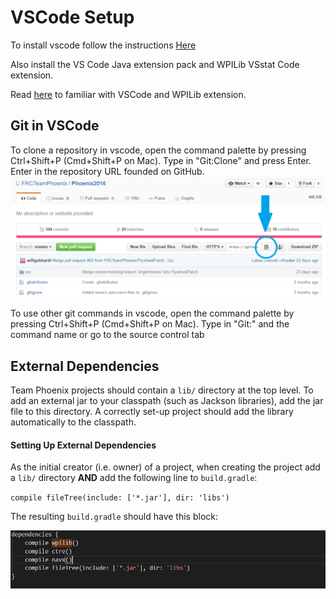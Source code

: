 # VSCode Setup

To install vscode follow the instructions [Here](https://wpilib.screenstepslive.com/s/currentCS/m/79833/l/932382-installing-vs-code )

Also install the VS Code Java extension pack and WPILib VSstat Code extension.

Read [here](https://wpilib.screenstepslive.com/s/currentCS/m/79833/l/941601-vs-code-basics-and-wpilib-in-vs-code) to familiar with VSCode and WPILib extension.


## Git in VSCode

To clone a repository in vscode, open the command palette by pressing Ctrl+Shift+P (Cmd+Shift+P on Mac). Type in "Git:Clone" and press Enter. Enter in the repository URL founded on GitHub.
![Screenshot of Copy to Clipboard Button](https://raw.githubusercontent.com/FRCTeamPhoenix/Documentation/master/images/copy-to-clipboard.PNG)

To use other git commands in vscode, open the command palette by pressing Ctrl+Shift+P (Cmd+Shift+P on Mac). Type in "Git:" and the command name or go to the source control tab

## External Dependencies

Team Phoenix projects should contain a `lib/` directory at the top level. To add an external jar to your classpath (such as Jackson libraries), add the jar file to this directory. A correctly set-up project should add the library automatically to the classpath.


#### Setting Up External Dependencies

As the initial creator (i.e. owner) of a project, when creating the project add a `lib/` directory **AND** add the following line to `build.gradle`:

`compile fileTree(include: ['*.jar'], dir: 'libs')`

The resulting `build.gradle` should have this block:

![Screenshot of build.gradle dependencies](https://raw.githubusercontent.com/FRCTeamPhoenix/Documentation/master/images/external-dependencies.PNG)


